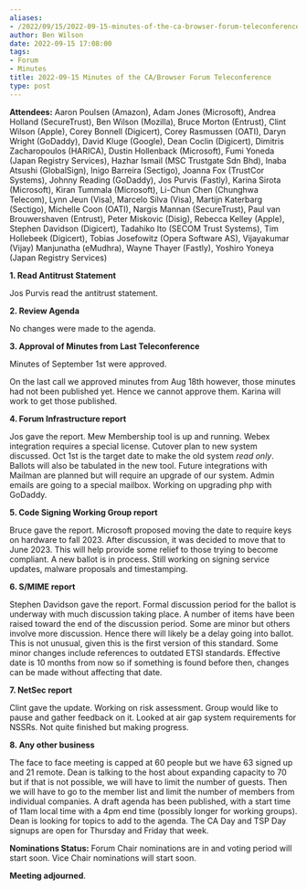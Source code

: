```yaml
---
aliases:
- /2022/09/15/2022-09-15-minutes-of-the-ca-browser-forum-teleconference/
author: Ben Wilson
date: 2022-09-15 17:08:00
tags:
- Forum
- Minutes
title: 2022-09-15 Minutes of the CA/Browser Forum Teleconference
type: post
---
```


**Attendees:** Aaron Poulsen (Amazon), Adam Jones (Microsoft), Andrea Holland (SecureTrust), Ben Wilson (Mozilla), Bruce Morton (Entrust), Clint Wilson (Apple), Corey Bonnell (Digicert), Corey Rasmussen (OATI), Daryn Wright (GoDaddy), David Kluge (Google), Dean Coclin (Digicert), Dimitris Zacharopoulos (HARICA), Dustin Hollenback (Microsoft), Fumi Yoneda (Japan Registry Services), Hazhar Ismail (MSC Trustgate Sdn Bhd), Inaba Atsushi (GlobalSign), Inigo Barreira (Sectigo), Joanna Fox (TrustCor Systems), Johnny Reading (GoDaddy), Jos Purvis (Fastly), Karina Sirota (Microsoft), Kiran Tummala (Microsoft), Li-Chun Chen (Chunghwa Telecom), Lynn Jeun (Visa), Marcelo Silva (Visa), Martijn Katerbarg (Sectigo), Michelle Coon (OATI), Nargis Mannan (SecureTrust), Paul van Brouwershaven (Entrust), Peter Miskovic (Disig), Rebecca Kelley (Apple), Stephen Davidson (Digicert), Tadahiko Ito (SECOM Trust Systems), Tim Hollebeek (Digicert), Tobias Josefowitz (Opera Software AS), Vijayakumar (Vijay) Manjunatha (eMudhra), Wayne Thayer (Fastly), Yoshiro Yoneya (Japan Registry Services)

**1. Read Antitrust Statement**

Jos Purvis read the antitrust statement.

**2. Review Agenda**

No changes were made to the agenda.

**3. Approval of Minutes from Last Teleconference**

Minutes of September 1st were approved.

On the last call we approved minutes from Aug 18th however, those minutes had not been published yet. Hence we cannot approve them. Karina will work to get those published.

**4. Forum Infrastructure report**

Jos gave the report. Mew Membership tool is up and running. Webex integration requires a special license. Cutover plan to new system discussed. Oct 1st is the target date to make the old system _read only_. Ballots will also be tabulated in the new tool. Future integrations with Mailman are planned but will require an upgrade of our system. Admin emails are going to a special mailbox.
Working on upgrading php with GoDaddy.

**5. Code Signing Working Group report**

Bruce gave the report. Microsoft proposed moving the date to require keys on hardware to fall 2023. After discussion, it was decided to move that to June 2023. This will help provide some relief to those trying to become compliant. A new ballot is in process. Still working on signing service updates, malware proposals and timestamping.

**6. S/MIME report**

Stephen Davidson gave the report. Formal discussion period for the ballot is underway with much discussion taking place. A number of items have been raised toward the end of the discussion period. Some are minor but others involve more discussion. Hence there will likely be a delay going into ballot. This is not unusual, given this is the first version of this standard. Some minor changes include references to outdated ETSI standards. Effective date is 10 months from now so if something is found before then, changes can be made without affecting that date.

**7. NetSec report**

Clint gave the update. Working on risk assessment. Group would like to pause and gather feedback on it. Looked at air gap system requirements for NSSRs. Not quite finished but making progress.

**8. Any other business**

The face to face meeting is capped at 60 people but we have 63 signed up and 21 remote. Dean is talking to the host about expanding capacity to 70 but if that is not possible, we will have to limit the number of guests. Then we will have to go to the member list and limit the number of members from individual companies. A draft agenda has been published, with a start time of 11am local time with a 4pm end time (possibly longer for working groups). Dean is looking for topics to add to the agenda. The CA Day and TSP Day signups are open for Thursday and Friday that week.

**Nominations Status:** Forum Chair nominations are in and voting period will start soon. Vice Chair nominations will start soon.

**Meeting adjourned**.